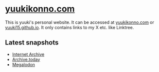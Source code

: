 # [yuukikonno.com](https://yuukikonno.com/)

This is yuuki's personal website. It can be accessed at [yuukikonno.com](https://yuukikonno.com/) or [yuuki15.github.io](https://yuuki15.github.io/). It only contains links to my X etc. like Linktree.

## Latest snapshots

* [Internet Archive](https://web.archive.org/web/20231125224041/https://yuukikonno.com/)
* [Archive.today](https://archive.today/2023.11.25-224049/https://yuukikonno.com/)
* [Megalodon](https://megalodon.jp/2023-1126-0740-53/https://yuukikonno.com:443/)
